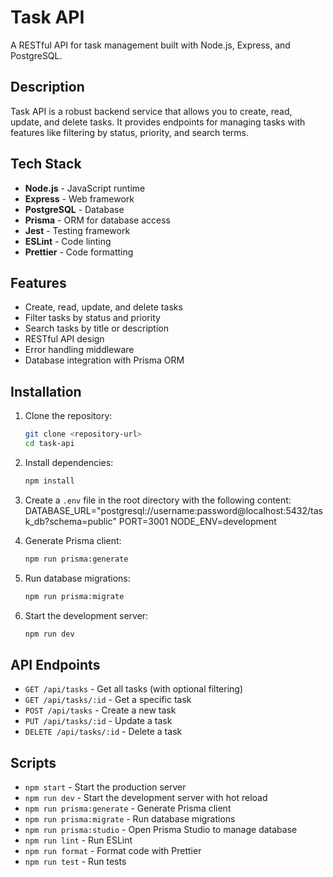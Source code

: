 # Task API

A RESTful API for task management built with Node.js, Express, and PostgreSQL.

## Description

Task API is a robust backend service that allows you to create, read, update, and delete tasks. It provides endpoints for managing tasks with features like filtering by status, priority, and search terms.

## Tech Stack

- **Node.js** - JavaScript runtime
- **Express** - Web framework
- **PostgreSQL** - Database
- **Prisma** - ORM for database access
- **Jest** - Testing framework
- **ESLint** - Code linting
- **Prettier** - Code formatting

## Features

- Create, read, update, and delete tasks
- Filter tasks by status and priority
- Search tasks by title or description
- RESTful API design
- Error handling middleware
- Database integration with Prisma ORM

## Installation

1. Clone the repository:
   ```bash
   git clone <repository-url>
   cd task-api
   ```
2. Install dependencies:
   ```bash
   npm install
   ```
3. Create a `.env` file in the root directory with the following content:
   DATABASE_URL="postgresql://username:password@localhost:5432/task_db?schema=public"
   PORT=3001
   NODE_ENV=development

4. Generate Prisma client:
   ```bash
   npm run prisma:generate
   ```
5. Run database migrations:
   ```bash
   npm run prisma:migrate
   ```
6. Start the development server:
   ```bash
   npm run dev
   ```

## API Endpoints

- `GET /api/tasks` - Get all tasks (with optional filtering)
- `GET /api/tasks/:id` - Get a specific task
- `POST /api/tasks` - Create a new task
- `PUT /api/tasks/:id` - Update a task
- `DELETE /api/tasks/:id` - Delete a task

## Scripts

- `npm start` - Start the production server
- `npm run dev` - Start the development server with hot reload
- `npm run prisma:generate` - Generate Prisma client
- `npm run prisma:migrate` - Run database migrations
- `npm run prisma:studio` - Open Prisma Studio to manage database
- `npm run lint` - Run ESLint
- `npm run format` - Format code with Prettier
- `npm run test` - Run tests
